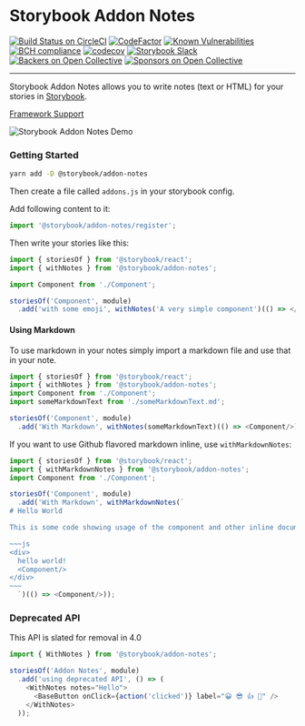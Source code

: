 # Storybook Addon Notes

[![Build Status on CircleCI](https://circleci.com/gh/storybooks/storybook.svg?style=shield)](https://circleci.com/gh/storybooks/storybook)
[![CodeFactor](https://www.codefactor.io/repository/github/storybooks/storybook/badge)](https://www.codefactor.io/repository/github/storybooks/storybook)
[![Known Vulnerabilities](https://snyk.io/test/github/storybooks/storybook/8f36abfd6697e58cd76df3526b52e4b9dc894847/badge.svg)](https://snyk.io/test/github/storybooks/storybook/8f36abfd6697e58cd76df3526b52e4b9dc894847)
[![BCH compliance](https://bettercodehub.com/edge/badge/storybooks/storybook)](https://bettercodehub.com/results/storybooks/storybook) [![codecov](https://codecov.io/gh/storybooks/storybook/branch/master/graph/badge.svg)](https://codecov.io/gh/storybooks/storybook)
[![Storybook Slack](https://now-examples-slackin-rrirkqohko.now.sh/badge.svg)](https://now-examples-slackin-rrirkqohko.now.sh/)
[![Backers on Open Collective](https://opencollective.com/storybook/backers/badge.svg)](#backers) [![Sponsors on Open Collective](https://opencollective.com/storybook/sponsors/badge.svg)](#sponsors)

* * *

Storybook Addon Notes allows you to write notes (text or HTML) for your stories in [Storybook](https://storybook.js.org).

[Framework Support](https://github.com/storybooks/storybook/blob/master/ADDONS_SUPPORT.md)

![Storybook Addon Notes Demo](docs/demo.png)

### Getting Started

```sh
yarn add -D @storybook/addon-notes
```

Then create a file called `addons.js` in your storybook config.

Add following content to it:

```js
import '@storybook/addon-notes/register';
```

Then write your stories like this:

```js
import { storiesOf } from '@storybook/react';
import { withNotes } from '@storybook/addon-notes';

import Component from './Component';

storiesOf('Component', module)
  .add('with some emoji', withNotes('A very simple component')(() => </Component>));
```

#### Using Markdown

To use markdown in your notes simply import a markdown file and use that in your note.

```js
import { storiesOf } from '@storybook/react';
import { withNotes } from '@storybook/addon-notes';
import Component from './Component';
import someMarkdownText from './someMarkdownText.md';

storiesOf('Component', module)
  .add('With Markdown', withNotes(someMarkdownText)(() => <Component/>));

```

If you want to use Github flavored markdown inline, use `withMarkdownNotes`:

```js
import { storiesOf } from '@storybook/react';
import { withMarkdownNotes } from '@storybook/addon-notes';
import Component from './Component';

storiesOf('Component', module)
  .add('With Markdown', withMarkdownNotes(`
# Hello World

This is some code showing usage of the component and other inline documentation

~~~js
<div>
  hello world!
  <Component/>
</div>
~~~
  `)(() => <Component/>));

```

### Deprecated API
This API is slated for removal in 4.0

```js
import { WithNotes } from '@storybook/addon-notes';

storiesOf('Addon Notes', module)
  .add('using deprecated API', () => (
    <WithNotes notes="Hello">
      <BaseButton onClick={action('clicked')} label="😀 😎 👍 💯" />
    </WithNotes>
  ));
```
